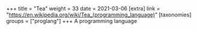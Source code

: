+++
title = "Tea"
weight = 33
date = 2021-03-06
[extra]
link = "https://en.wikipedia.org/wiki/Tea_(programming_language)"
[taxonomies]
groups = ["proglang"]
+++
A programming language

